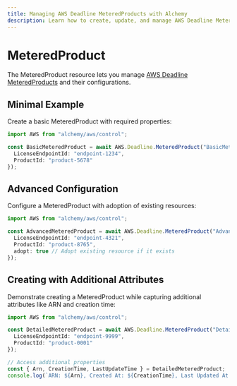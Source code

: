 ```yaml
---
title: Managing AWS Deadline MeteredProducts with Alchemy
description: Learn how to create, update, and manage AWS Deadline MeteredProducts using Alchemy Cloud Control.
---
```


# MeteredProduct

The MeteredProduct resource lets you manage [AWS Deadline MeteredProducts](https://docs.aws.amazon.com/deadline/latest/userguide/) and their configurations.

## Minimal Example

Create a basic MeteredProduct with required properties:

```ts
import AWS from "alchemy/aws/control";

const BasicMeteredProduct = await AWS.Deadline.MeteredProduct("BasicMeteredProduct", {
  LicenseEndpointId: "endpoint-1234",
  ProductId: "product-5678"
});
```

## Advanced Configuration

Configure a MeteredProduct with adoption of existing resources:

```ts
import AWS from "alchemy/aws/control";

const AdvancedMeteredProduct = await AWS.Deadline.MeteredProduct("AdvancedMeteredProduct", {
  LicenseEndpointId: "endpoint-4321",
  ProductId: "product-8765",
  adopt: true // Adopt existing resource if it exists
});
```

## Creating with Additional Attributes

Demonstrate creating a MeteredProduct while capturing additional attributes like ARN and creation time:

```ts
import AWS from "alchemy/aws/control";

const DetailedMeteredProduct = await AWS.Deadline.MeteredProduct("DetailedMeteredProduct", {
  LicenseEndpointId: "endpoint-9999",
  ProductId: "product-0001"
});

// Access additional properties
const { Arn, CreationTime, LastUpdateTime } = DetailedMeteredProduct;
console.log(`ARN: ${Arn}, Created At: ${CreationTime}, Last Updated At: ${LastUpdateTime}`);
```